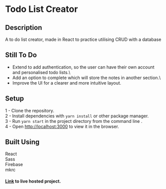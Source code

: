 # Todo List Creator

## Description
A to do list creator, made in React to practice utilising CRUD with a database

## Still To Do
* Extend to add authentication, so the user can have their own account and personalised todo lists.\
* Add an option to complete which will store the notes in another section.\
* Improve the UI for a clearer and more intuitive layout.

## Setup
1 - Clone the repository.\
2 - Install dependencies with ```yarn install``` or other package manager.\
3 - Run ```yarn start``` in the project directory from the command line .\
4 - Open [http://localhost:3000](http://localhost:3000) to view it in the browser.

## Built Using
React\
Sass\
Firebase\
mkrc

#### [Link](https://todo.peterdev.co.uk/) to live hosted project.

